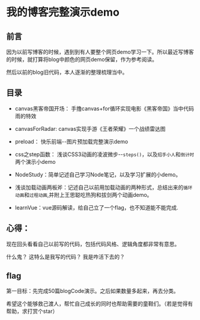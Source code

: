 # 我的博客完整演示demo

## 前言
因为以前写博客的时候，遇到到有人要整个网页demo学习一下。所以最近写博客的时候，就打算将blog中颜色的网页demo保留，作为参考阅读。

然后以前的blog旧代码，本人逐渐的整理梳理当中。

## 目录

+ canvas黑客帝国开场： 手撸canvas+for循环实现电影《黑客帝国》当中代码雨的特效

+ canvasForRadar: canvas实现手游《王者荣耀》一个战绩雷达图

+ preload： 快乐前端--图片预加载完整演示demo

+ css之step函数： 浅谈CSS3动画的凌波微步--`steps()`，以及`招手小人`和`倒计时`两个演示小demo

+ NodeStudy：简单记述自己学习Node笔记，以及学习扩展的小demo。
  
+ 浅谈加载动画两板斧：记述自己以前用加载动画的两种形式，总结出来的`循环动画`和`过程动画`,并附上王思聪吃热狗和拔剑两个动画demo。

+ learnVue：vue源码解读，给自己立了一个flag，也不知道能不能完成.

## 心得：

现在回头看看自己以前写的代码，包括代码风格、逻辑角度都非常有意思。 

什么鬼？ 这特么是我写的代码？ 我是咋活下去的？

## flag

第一目标：先完成50篇blogCode演示。之后如果数量多起来，再去分类。

希望这个能够救己渡人，帮忙自己成长的同时也帮助需要的童鞋们。（若是觉得有帮助，求打赏个star）